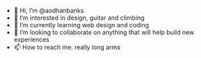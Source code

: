 - 👋 Hi, I’m @aodhanbanks
- 👀 I’m interested in design, guitar and climbing
- 🌱 I’m currently learning web design and coding
- 💞️ I’m looking to collaborate on anything that will help build new experiences
- 📫 How to reach me: really long arms

<!---
aodhanbanks/aodhanbanks is a ✨ special ✨ repository because its `README.md` (this file) appears on your GitHub profile.
You can click the Preview link to take a look at your changes.
--->
